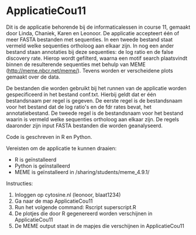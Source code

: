 ApplicatieCou11
===============

Dit is de applicatie behorende bij de informaticalessen in course 11, gemaakt door Linda, Chaniek, Karen en Leonoor. De applicatie accepteert één of meer FASTA bestanden met sequenties. In een tweede bestand staat vermeld welke sequenties ortholoog aan elkaar zijn. In nog een ander bestand staan annotaties bij deze sequenties: de log ratio en de false discovery rate. Hierop wordt gefilterd, waarna een motif search plaatsvindt binnen de resulterende sequenties met behulp van MEME (http://meme.nbcr.net/meme/). Tevens worden er verscheidene plots gemaakt over de data.

De bestanden die worden gebruikt bij het runnen van de applicatie worden gespecificeerd in het bestand conf.txt. Hierbij geldt dat er één bestandsnaam per regel is gegeven. De eerste regel is de bestandsnaam voor het bestand dat de log ratio's en de fdr rates bevat, het annotatiebestand. De tweede regel is de bestandsnaam voor het bestand waarin is vermeld welke sequenties ortholoog aan elkaar zijn. De regels daaronder zijn input FASTA bestanden die worden geanalyseerd.

Code is geschreven in R en Python.

Vereisten om de applicatie te kunnen draaien:
* R is geïnstalleerd
* Python is geïnstalleerd
* MEME is geïnstalleerd in /sharing/students/meme_4.9.1/

Instructies:
1. Inloggen op cytosine.nl (leonoor, blaat1234)
2. Ga naar de map ApplicatieCou11
3. Run het volgende command: Rscript superscript.R
4. De plotjes die door R gegenereerd worden verschijnen in ApplicatieCou11
5. De MEME output staat in de mapjes die verschijnen in ApplicatieCou11
